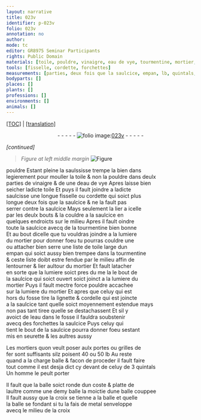 ```yaml
---
layout: narrative
title: 023v
identifier: p-023v
folio: 023v
annotation: no
author:
mode: tc
editor: GR8975 Seminar Participants
rights: Public Domain
materials: [toile, pouldre, vinaigre, eau de vye, tourmentine, mortier, lignette, cordelle, eau, mortiers, fer, metal]
tools: [fisselle, cordette, forchettes]
measurements: [parties, deux fois que la saulcice, empan, lb, quintals, moictie]
bodyparts: []
places: []
plants: []
professions: []
environments: []
animals: []
---
```


<p><a href="{{ site.baseurl }}/diplomatic/">[TOC]</a> | <a href="{{ site.baseurl }}/texts/p-023v_tl/" target="_blank">[translation]</a></p><div class="folio" align="center">- - - - - <a href="http://gallica.bnf.fr/ark:/12148/btv1b10500001g/f52.image" target="_blank"><img src="https://cu-mkp.github.io/2017-workshop-edition/assets/photo-icon.png" alt="folio image: " style="display:inline-block; margin-bottom:-3px;"/>023v</a> - - - - - </div>  
 
*[continued]*
  
> *Figure*
> *at left middle margin*
> <a href="https://drive.google.com/open?id=0B9-oNrvWdlO5Tm4ySC1wcUx6Yzg" target="_blank"><img src="https://cu-mkp.github.io/GR8975-edition/assets/photo-icon.png" alt="Figure" style="display:inline-block; margin-bottom:-3px;"/></a>
 
pouldre Estant pleine la saulssisse trempe la <span class="del">bien dans</span><br/> legierem<span class="exp">ent</span> pour mouller la <span class="m">toile</span> & non la <span class="m">pouldre</span> dans deulx<br/> <span class="ms">parties</span> de <span class="m">vinaigre</span> & <span class="del">de</span> une d<span class="m">eau de vye</span> Apres laisse bien<br/> seicher ladicte <span class="m">toile</span> Et puys il fault joindre a ladicte<br/> saulcisse une longue <span class="tl">fisselle</span> ou <span class="tl">cordette</span> qui soict plus<br/> longue <span class="ms">deux fois que la saulcice</span> & ne la fault pas<br/> serrer contre la saulcice Mays seulem<span class="exp">ent</span> la lier a icelle<br/> par les deulx bouts & la couldre a la saulcice en<br/> quelques endroicts sur le milieu Apres il fault oindre<br/> toute la saulcice avecq de la <span class="m">tourmentine</span> bien bonne<br/> Et au bout dicelle que tu vouldras joindre a la lumiere<br/> du <span class="m">mortier</span> pour donner foeu tu pourras couldre <span class="del">une</span><br/> ou attacher bien serre une liste de <span class="m">toile</span> large dun<br/> <span class="ms">empan</span> qui soict aussy bien trempee dans la <span class="m">tourmentine</span><br/> & ceste liste doibt estre fendue par le milieu affin de<br/> lentourner & lier aultour du <span class="m">mortier</span> Et fault latacher<br/> en sorte que <span class="del">la lumiere soict pres d<span class="del">u m</span>e la</span> le bout de<br/> la saulcice qui soict ouvert soict joinct a la lumiere du<br/> <span class="m">mortier</span> Puys il fault mectre force <span class="m">pouldre</span> accachee<br/> sur la lumiere du <span class="m">mortier</span> Et apres que celuy qui est<br/> hors du fosse tire la <span class="m">lignette</span> & <span class="m">cordelle</span> qui est joincte<br/> a la saulcice tant quelle soict moyennem<span class="exp">ent</span> estendue mays<br/> non pas tant tiree quelle se destachas<span class="del">sen</span>t Et sil y<br/> avoict de l<span class="m">eau</span> dans le fosse il fauldra soubstenir<br/> avecq des <span class="tl">forchettes</span> la saulcice Puys celuy qui<br/> tient le bout de la saulcice pourra donner foeu sestant<br/> mis en seurette & les aultres aussy
 
 
  
Les <span class="m">mortiers</span> quon veult poser aulx portes ou grilles de<br/> <span class="m">fer</span> sont suffisants silz poisent 40 ou 50 <span class="ms">lb</span> Au reste<br/> quand a la charge balle & facon de proceder il fault faire<br/> tout co<span class="exp">mm</span>e il est desja dict cy devant de celuy de 3 <span class="ms">quintals</span><br/> Un homme le peult porter
 
Il fault que la balle soict ronde dun coste & platte de<br/> laultre co<span class="exp">mm</span>e <span class="del">une demy balle</span> la <span class="ms">moictie</span> dune balle couppee<br/> Il fault aussy que la croix se tienne a la balle et quelle<br/> la balle se fondant si tu la fais de <span class="m">metal</span> senveloppe<br/> avecq le milieu de la croix
 
